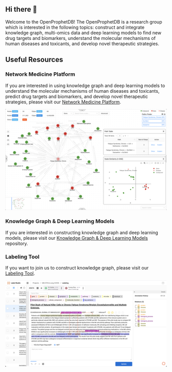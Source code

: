 ## Hi there 👋

Welcome to the OpenProphetDB! The OpenProphetDB is a research group which is interested in the following topics: construct and integrate knowledge graph, multi-omics data and deep learning models to find new drug targets and biomarkers, understand the molecular mechanisms of human diseases and toxicants, and develop novel therapeutic strategies.

## Useful Resources

### Network Medicine Platform

If you are interested in using knowledge graph and deep learning models to understand the molecular mechanisms of human diseases and toxicants, predict drug targets and biomarkers, and develop novel therapeutic strategies, please visit our [Network Medicine Platform](https://drugs.3steps.cn/).

![Network Medicine Platform](./profile/assets/biomedgps.png)

### Knowledge Graph & Deep Learning Models

If you are interested in constructing knowledge graph and deep learning models, please visit our [Knowledge Graph & Deep Learning Models](https://github.com/OpenProphetDB/biomedgps-data) repository.

### Labeling Tool

If you want to join us to construct knowledge graph, please visit our [Labeling Tool](https://prophet-studio.3steps.cn/).

![Labeling Tool](./profile/assets/labeling-tool.png)

<!--

**Here are some ideas to get you started:**

🙋‍♀️ A short introduction - what is your organization all about?
🌈 Contribution guidelines - how can the community get involved?
👩‍💻 Useful resources - where can the community find your docs? Is there anything else the community should know?
🍿 Fun facts - what does your team eat for breakfast?
🧙 Remember, you can do mighty things with the power of [Markdown](https://docs.github.com/github/writing-on-github/getting-started-with-writing-and-formatting-on-github/basic-writing-and-formatting-syntax)
-->
